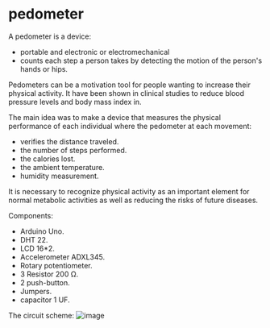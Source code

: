 # pedometer
A pedometer is a device:
  - portable and electronic or electromechanical
  - counts each step a person takes by detecting the motion of the person's hands or hips.
 
Pedometers can be a motivation tool for people wanting to increase their physical activity.
It have been shown in clinical studies to reduce blood pressure levels and body mass index in. 

The main idea was to make a device that measures the physical performance of each individual where the pedometer at each movement:
  - verifies the distance traveled.
  - the number of steps performed.
  - the calories lost.
  - the ambient temperature.
  - humidity measurement.

It is necessary to recognize physical activity as an important element for normal metabolic activities as well as reducing the risks of future diseases.

Components:
  - Arduino Uno.
  - DHT 22.
  - LCD 16*2.
  - Accelerometer ADXL345.
  - Rotary potentiometer.
  - 3 Resistor 200 Ω.
  - 2 push-button.
  - Jumpers.
  - capacitor 1 UF.
 
 The circuit scheme:
 ![image](https://user-images.githubusercontent.com/58488520/160713903-48d7aebf-15aa-4cce-9c2b-6d95362fbddf.png)

